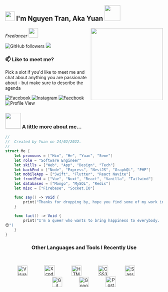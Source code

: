 <h2><img src="https://emojis.slackmojis.com/emojis/images/1531849430/4246/blob-sunglasses.gif?1531849430" width="30"/> I'm Nguyen Tran, Aka Yuan <img src="https://media.giphy.com/media/12oufCB0MyZ1Go/giphy.gif" width="50"></h2>
<img align='right' src="https://media.giphy.com/media/M9gbBd9nbDrOTu1Mqx/giphy.gif" width="230">
<p><em>Freelancer <img src="https://media.giphy.com/media/WUlplcMpOCEmTGBtBW/giphy.gif" width="30"> 
</em></p>

![GitHub followers](https://img.shields.io/github/followers/guendev?label=Follow&style=social)
![](https://visitor-badge.glitch.me/badge?page_id=guendev)
### 📫 Like to meet me?

Pick a slot if you'd like to meet me and chat about anything you are passionate about - but make sure to describe the agenda


[![Facebook](https://img.shields.io/badge/Facebook-1877F2?style=for-the-badge&logo=facebook&logoColor=white)](https://www.facebook.com/ping.dth/)
[![Instagram](https://img.shields.io/badge/Instagram-E4405F?style=for-the-badge&logo=instagram&logoColor=white)](https://www.instagram.com/dnstylish/)
[![Facebook](https://img.shields.io/badge/GitHub-100000?style=for-the-badge&logo=github&logoColor=white)](https://github.com/dnstylish)
![Profile View](https://komarev.com/ghpvc/?username=dnstylish&color=blue&style=for-the-badge)

### <img src="https://media.giphy.com/media/VgCDAzcKvsR6OM0uWg/giphy.gif" width="50"> A little more about me...

```swift
//
//  Created by Yuan on 24/02/2022.
//
struct Me {
    let pronouns = ["Him", "He", "Yuan", "Seme"]
    let role = "Software Engineer"
    let skills = ["Web", "App", "Design", "Tech"]
    let backEnd = ["Node", "Express", "NestJS", "GraphQL", "PHP"]
    let mobileApp = ["Swift", "Flutter", "React Navite"]
    let frontEnd = ["Vue", "Nuxt", "React", "Vanilla", "Tailwind"]
    let databases = ["Mongo", "MySQL", "Redis"]
    let misc = ["Firebase", "Socket.IO"]

    func say() -> Void {
        print("Thanks for dropping by, hope you find some of my work interesting.")
    }
    
    func fact() -> Void {
        print("I'm a queer who wants to bring happiness to everybody.
😊")
    }
}
```

<h3 align="center"><b>Other Languages and Tools I Recently Use</b></h3>
<br>
<p align="center">
    <img alt="Visual Studio Code" width="32px" src="https://cdn.jsdelivr.net/gh/devicons/devicon/icons/vscode/vscode-original.svg" style="padding-right:50px;" />
    <img alt="Xcode" width="33px" src="https://upload.wikimedia.org/wikipedia/commons/thumb/7/71/WebStorm_Icon.png/1024px-WebStorm_Icon.png" style="padding-right:50px;" />
    <img alt="HTML5" width="32px" src="https://cdn.jsdelivr.net/gh/devicons/devicon/icons/html5/html5-original.svg" style="padding-right:50px;" />
    <img alt="CSS3" width="32px" src="https://cdn.jsdelivr.net/gh/devicons/devicon/icons/css3/css3-original.svg" style="padding-right:50px;" />
    <img alt="Sass" width="32px" src="https://cdn.jsdelivr.net/gh/devicons/devicon/icons/sass/sass-original.svg" style="padding-right:50px;" />
    <img alt="Git" width="32px" src="https://cdn.jsdelivr.net/gh/devicons/devicon/icons/git/git-original.svg" style="padding-right:50px;" />
    <img alt="GoogleCloud" width="32px" src="https://cdn.jsdelivr.net/gh/devicons/devicon/icons/googlecloud/googlecloud-original.svg" style="padding-right:50px;" />
    <img alt="Postman" width="33px" src="https://user-images.githubusercontent.com/70565731/157870665-116d3603-528b-4725-892a-f8bfc7b1f152.png" />
</p>

